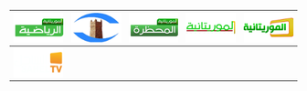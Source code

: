 | ![](https://raw.githubusercontent.com/RevGear/logo/master/Countries/MR/Arriadia.png)| ![](https://raw.githubusercontent.com/RevGear/logo/master/Countries/MR/ChinguitTV.png)| ![](https://raw.githubusercontent.com/RevGear/logo/master/Countries/MR/ElMahadra.png)| ![](https://raw.githubusercontent.com/RevGear/logo/master/Countries/MR/Elmouritania.png)| ![](https://raw.githubusercontent.com/RevGear/logo/master/Countries/MR/Elmouritania2.png)| 
|:---:|:---:|:---:|:---:|:---:| 
| ![](https://raw.githubusercontent.com/RevGear/logo/master/Countries/MR/SahelTV.png) | 
